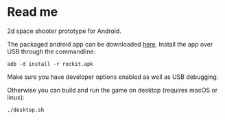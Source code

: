 # Read me
2d space shooter prototype for Android.

The packaged android app can be downloaded [here](https://dl.dropboxusercontent.com/u/5011285/rockit.apk).
Install the app over USB through the commandline:
```
adb -d install -r rockit.apk
```
Make sure you have developer options enabled as well as USB debugging.

Otherwise you can build and run the game on desktop (requires macOS or linux):
```
./desktop.sh
```
